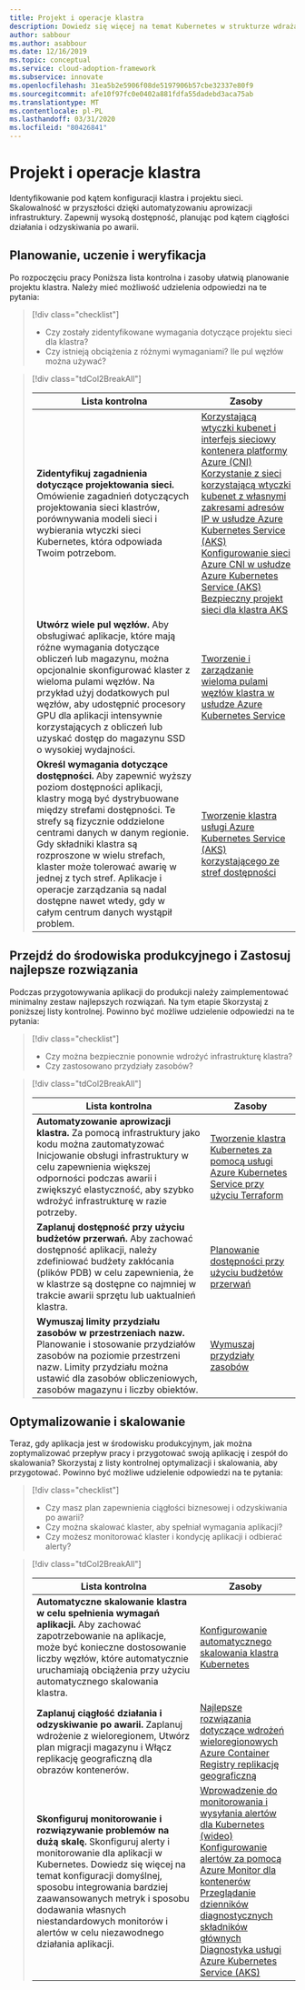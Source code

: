 ```yaml
---
title: Projekt i operacje klastra
description: Dowiedz się więcej na temat Kubernetes w strukturze wdrażania chmury na potrzeby projektowania i operacji klastra.
author: sabbour
ms.author: asabbour
ms.date: 12/16/2019
ms.topic: conceptual
ms.service: cloud-adoption-framework
ms.subservice: innovate
ms.openlocfilehash: 31ea5b2e5906f08de5197906b57cbe32337e80f9
ms.sourcegitcommit: afe10f97fc0e0402a881fdfa55dadebd3aca75ab
ms.translationtype: MT
ms.contentlocale: pl-PL
ms.lasthandoff: 03/31/2020
ms.locfileid: "80426841"
---
```

<!-- cSpell:ignore asabbour sabbour autoscaler PDBs -->

# <a name="cluster-design-and-operations"></a>Projekt i operacje klastra

Identyfikowanie pod kątem konfiguracji klastra i projektu sieci. Skalowalność w przyszłości dzięki automatyzowaniu aprowizacji infrastruktury. Zapewnij wysoką dostępność, planując pod kątem ciągłości działania i odzyskiwania po awarii.

## <a name="plan-train-and-proof"></a>Planowanie, uczenie i weryfikacja

Po rozpoczęciu pracy Poniższa lista kontrolna i zasoby ułatwią planowanie projektu klastra. Należy mieć możliwość udzielenia odpowiedzi na te pytania:

<!-- markdownlint-disable MD033 -->

> [!div class="checklist"]
>
> - Czy zostały zidentyfikowane wymagania dotyczące projektu sieci dla klastra?
> - Czy istnieją obciążenia z różnymi wymaganiami? Ile pul węzłów można używać?

<!-- -->

> [!div class="tdCol2BreakAll"]
>
> | Lista kontrolna  | Zasoby |
> |------------------------------------------------------------------|-----------------------------------------------------------------|
> | **Zidentyfikuj zagadnienia dotyczące projektowania sieci.** Omówienie zagadnień dotyczących projektowania sieci klastrów, porównywania modeli sieci i wybierania wtyczki sieci Kubernetes, która odpowiada Twoim potrzebom.    | [Korzystającą wtyczki kubenet i interfejs sieciowy kontenera platformy Azure (CNI)](https://docs.microsoft.com/azure/aks/concepts-network#azure-virtual-networks) <br/> [Korzystanie z sieci korzystającą wtyczki kubenet z własnymi zakresami adresów IP w usłudze Azure Kubernetes Service (AKS)](https://docs.microsoft.com/azure/aks/configure-kubenet) <br/> [Konfigurowanie sieci Azure CNI w usłudze Azure Kubernetes Service (AKS)](https://docs.microsoft.com/azure/aks/configure-azure-cni) <br/> [Bezpieczny projekt sieci dla klastra AKS](https://github.com/Azure/sg-aks-workshop/blob/master/cluster-design/NetworkDesign.md)|
> | **Utwórz wiele pul węzłów.** Aby obsługiwać aplikacje, które mają różne wymagania dotyczące obliczeń lub magazynu, można opcjonalnie skonfigurować klaster z wieloma pulami węzłów. Na przykład użyj dodatkowych pul węzłów, aby udostępnić procesory GPU dla aplikacji intensywnie korzystających z obliczeń lub uzyskać dostęp do magazynu SSD o wysokiej wydajności.   | [Tworzenie i zarządzanie wieloma pulami węzłów klastra w usłudze Azure Kubernetes Service](https://docs.microsoft.com/azure/aks/use-multiple-node-pools) |
> | **Określ wymagania dotyczące dostępności.** Aby zapewnić wyższy poziom dostępności aplikacji, klastry mogą być dystrybuowane między strefami dostępności. Te strefy są fizycznie oddzielone centrami danych w danym regionie. Gdy składniki klastra są rozproszone w wielu strefach, klaster może tolerować awarię w jednej z tych stref. Aplikacje i operacje zarządzania są nadal dostępne nawet wtedy, gdy w całym centrum danych wystąpił problem.   | [Tworzenie klastra usługi Azure Kubernetes Service (AKS) korzystającego ze stref dostępności](https://docs.microsoft.com/azure/aks/availability-zones) |

## <a name="go-to-production-and-apply-best-practices"></a>Przejdź do środowiska produkcyjnego i Zastosuj najlepsze rozwiązania

Podczas przygotowywania aplikacji do produkcji należy zaimplementować minimalny zestaw najlepszych rozwiązań. Na tym etapie Skorzystaj z poniższej listy kontrolnej. Powinno być możliwe udzielenie odpowiedzi na te pytania:

> [!div class="checklist"]
>
> - Czy można bezpiecznie ponownie wdrożyć infrastrukturę klastra?
> - Czy zastosowano przydziały zasobów?

<!-- -->

> [!div class="tdCol2BreakAll"]
>
> | Lista kontrolna  | Zasoby                                                                                                     |
> |------------------------------------------------------------------|-----------------------------------------------------------------|
> | **Automatyzowanie aprowizacji klastra.** Za pomocą infrastruktury jako kodu można zautomatyzować Inicjowanie obsługi infrastruktury w celu zapewnienia większej odporności podczas awarii i zwiększyć elastyczność, aby szybko wdrożyć infrastrukturę w razie potrzeby.     | [Tworzenie klastra Kubernetes za pomocą usługi Azure Kubernetes Service przy użyciu Terraform](https://docs.microsoft.com/azure/terraform/terraform-create-k8s-cluster-with-tf-and-aks)|
> | **Zaplanuj dostępność przy użyciu budżetów przerwań.** Aby zachować dostępność aplikacji, należy zdefiniować budżety zakłócania (plików PDB) w celu zapewnienia, że w klastrze są dostępne co najmniej w trakcie awarii sprzętu lub uaktualnień klastra. | [Planowanie dostępności przy użyciu budżetów przerwań](https://docs.microsoft.com/azure/aks/operator-best-practices-scheduler#plan-for-availability-using-pod-disruption-budgets)  |
> | **Wymuszaj limity przydziału zasobów w przestrzeniach nazw.** Planowanie i stosowanie przydziałów zasobów na poziomie przestrzeni nazw. Limity przydziału można ustawić dla zasobów obliczeniowych, zasobów magazynu i liczby obiektów.| [Wymuszaj przydziały zasobów](https://docs.microsoft.com/azure/aks/operator-best-practices-scheduler#enforce-resource-quotas)  |

## <a name="optimize-and-scale"></a>Optymalizowanie i skalowanie

Teraz, gdy aplikacja jest w środowisku produkcyjnym, jak można zoptymalizować przepływ pracy i przygotować swoją aplikację i zespół do skalowania? Skorzystaj z listy kontrolnej optymalizacji i skalowania, aby przygotować. Powinno być możliwe udzielenie odpowiedzi na te pytania:

> [!div class="checklist"]
>
> - Czy masz plan zapewnienia ciągłości biznesowej i odzyskiwania po awarii?
> - Czy można skalować klaster, aby spełniał wymagania aplikacji?
> - Czy możesz monitorować klaster i kondycję aplikacji i odbierać alerty?

<!-- -->

> [!div class="tdCol2BreakAll"]
>
> | Lista kontrolna  | Zasoby |
> |------------------------------------------------------------------|-----------------------------------------------------------------|
> | **Automatyczne skalowanie klastra w celu spełnienia wymagań aplikacji.** Aby zachować zapotrzebowanie na aplikacje, może być konieczne dostosowanie liczby węzłów, które automatycznie uruchamiają obciążenia przy użyciu automatycznego skalowania klastra. | [Konfigurowanie automatycznego skalowania klastra Kubernetes](https://docs.microsoft.com/azure/aks/cluster-autoscaler)    |
> | **Zaplanuj ciągłość działania i odzyskiwanie po awarii.** Zaplanuj wdrożenie z wieloregionem, Utwórz plan migracji magazynu i Włącz replikację geograficzną dla obrazów kontenerów. | [Najlepsze rozwiązania dotyczące wdrożeń wieloregionowych](https://docs.microsoft.com/azure/aks/operator-best-practices-multi-region)  <br/> [Azure Container Registry replikację geograficzną](https://docs.microsoft.com/azure/container-registry/container-registry-geo-replication)  |
> | **Skonfiguruj monitorowanie i rozwiązywanie problemów na dużą skalę.** Skonfiguruj alerty i monitorowanie dla aplikacji w Kubernetes. Dowiedz się więcej na temat konfiguracji domyślnej, sposobu integrowania bardziej zaawansowanych metryk i sposobu dodawania własnych niestandardowych monitorów i alertów w celu niezawodnego działania aplikacji. | [Wprowadzenie do monitorowania i wysyłania alertów dla Kubernetes (wideo)](https://www.youtube.com/watch?v=W7aN_z-cyUw&list=PLLasX02E8BPCrIhFrc_ZiINhbRkYMKdPT&index=16) <br/> [Konfigurowanie alertów za pomocą Azure Monitor dla kontenerów](https://docs.microsoft.com/azure/azure-monitor/insights/container-insights-overview) <br/> [Przeglądanie dzienników diagnostycznych składników głównych](https://docs.microsoft.com/azure/aks/view-master-logs) <br/> [Diagnostyka usługi Azure Kubernetes Service (AKS)](https://docs.microsoft.com/azure/aks/concepts-diagnostics)    |
